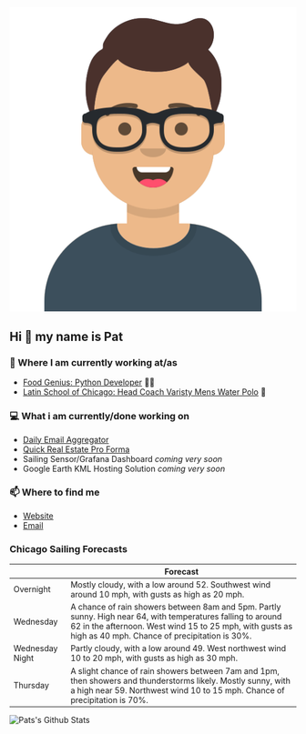 [![Social banner for p-j-falconer](https://raw.githubusercontent.com/P-J-FALCONER/P-J-FALCONER/master/assets/avataaars.svg)](https://patfalconer.com/)
## Hi :wave: my name is Pat

### 💼 Where I am currently working at/as
- [Food Genius: Python Developer](https://getfoodgenius.com/) 🍔🐍
- [Latin School of Chicago: Head Coach Varisty Mens Water Polo](https://www.latinschool.org/) 🤽


### 💻 What i am currently/done working on
 - [Daily Email Aggregator](https://github.com/P-J-FALCONER/dott_daily_mail)
 - [Quick Real Estate Pro Forma](https://github.com/P-J-FALCONER/henry)
 - Sailing Sensor/Grafana Dashboard *coming very soon*
 - Google Earth KML Hosting Solution *coming very soon*

### 📫 Where to find me
 - [Website](https://patfalconer.com/)
 - [Email](mailto:patrick.j.falconer@gmail.com)


### Chicago Sailing Forecasts
|   | Forecast  |
|---|---|
| Overnight | Mostly cloudy, with a low around 52. Southwest wind around 10 mph, with gusts as high as 20 mph. |
| Wednesday | A chance of rain showers between 8am and 5pm. Partly sunny. High near 64, with temperatures falling to around 62 in the afternoon. West wind 15 to 25 mph, with gusts as high as 40 mph. Chance of precipitation is 30%. |
| Wednesday Night | Partly cloudy, with a low around 49. West northwest wind 10 to 20 mph, with gusts as high as 30 mph. |
| Thursday | A slight chance of rain showers between 7am and 1pm, then showers and thunderstorms likely. Mostly sunny, with a high near 59. Northwest wind 10 to 15 mph. Chance of precipitation is 70%. |

![Pats's Github Stats](https://github-readme-stats.vercel.app/api?username=p-j-falconer&show_icons=true&theme=radical)
